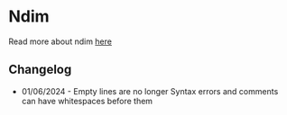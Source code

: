 # Ndim
Read more about ndim [here](https://esolangs.org/wiki/Ndim)

## Changelog
* 01/06/2024 - Empty lines are no longer Syntax errors and comments can have whitespaces before them
